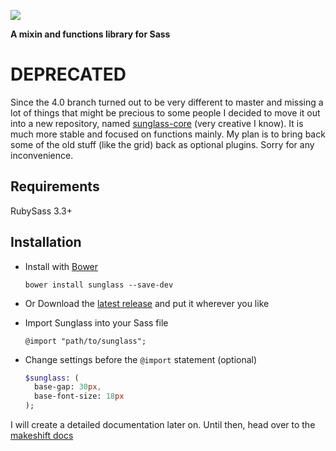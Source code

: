 ![](http://cdn.devatrox.de/img/sunglass-logo.png)

**A mixin and functions library for Sass**

# DEPRECATED

Since the 4.0 branch turned out to be very different to master and missing a lot of things that might be precious to some people I decided to move it out into a new repository, named [sunglass-core](https://github.com/devatrox/sunglass-core) (very creative I know). It is much more stable and focused on functions mainly. My plan is to bring back some of the old stuff (like the grid) back as optional plugins. Sorry for any inconvenience.

## Requirements
RubySass 3.3+

## Installation

* Install with [Bower](http://bower.io/)

    `bower install sunglass --save-dev`

* Or Download the [latest release](https://github.com/devatrox/Sunglass/releases) and put it wherever you like

* Import Sunglass into your Sass file

    `@import "path/to/sunglass";`

* Change settings before the `@import` statement (optional)
    ```` sass
    $sunglass: (
      base-gap: 30px,
      base-font-size: 18px
    );
    ````


I will create a detailed documentation later on. Until then, head over to the [makeshift docs](docs.md)
